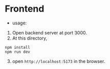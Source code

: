 
# Frontend

- usage: 

1. Open backend server at port 3000.
2. At this directory,
```
npm install
npm run dev
```
3. open `http://localhost:5173` in the browser.


